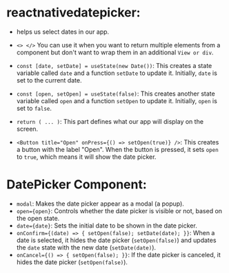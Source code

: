 # reactnativedatepicker: 
* helps us select dates in our app.

* `<> </>` You can use it when you want to return multiple elements from a component but don't want to wrap them in an additional `View or div`.

* `const [date, setDate] = useState(new Date())`: This creates a state variable called `date` and a function `setDate` to update it. Initially, `date` is set to the current date.

* `const [open, setOpen] = useState(false)`: This creates another state variable called `open` and a function `setOpen` to update it. Initially, `open` is set to `false`.

* `return ( ... )`: This part defines what our app will display on the screen.

* `<Button title="Open" onPress={() => setOpen(true)} />`: This creates a button with the label "Open". When the button is pressed, it sets `open` to `true`, which means it will show the date picker.

# DatePicker Component:

* `modal`: Makes the date picker appear as a modal (a popup).
* `open={open}`: Controls whether the date picker is visible or not, based on the open state.
* `date={date}`: Sets the initial date to be shown in the date picker.
* `onConfirm={(date) => { setOpen(false); setDate(date); }}`: When a date is selected, it hides the date picker (`setOpen(false)`) and updates the `date` state with the new date (`setDate(date)`).
* `onCancel={() => { setOpen(false); }}`: If the date picker is canceled, it hides the date picker (`setOpen(false)`).
